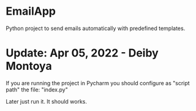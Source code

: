 # EmailApp
Python project to send emails automatically with predefined templates.

# Update: Apr 05, 2022 - Deiby Montoya

If you are running the project in Pycharm you should configure as "script path" the file: "index.py"

Later just run it. It should works.
